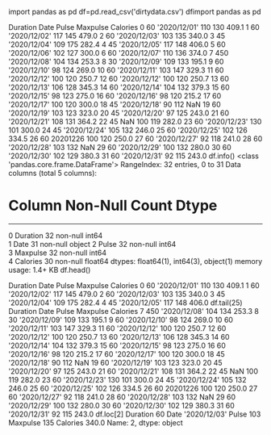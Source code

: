 import pandas as pd
df=pd.read_csv('dirtydata.csv')
dfimport pandas as pd

Duration	Date	Pulse	Maxpulse	Calories
0	60	'2020/12/01'	110	130	409.1
1	60	'2020/12/02'	117	145	479.0
2	60	'2020/12/03'	103	135	340.0
3	45	'2020/12/04'	109	175	282.4
4	45	'2020/12/05'	117	148	406.0
5	60	'2020/12/06'	102	127	300.0
6	60	'2020/12/07'	110	136	374.0
7	450	'2020/12/08'	104	134	253.3
8	30	'2020/12/09'	109	133	195.1
9	60	'2020/12/10'	98	124	269.0
10	60	'2020/12/11'	103	147	329.3
11	60	'2020/12/12'	100	120	250.7
12	60	'2020/12/12'	100	120	250.7
13	60	'2020/12/13'	106	128	345.3
14	60	'2020/12/14'	104	132	379.3
15	60	'2020/12/15'	98	123	275.0
16	60	'2020/12/16'	98	120	215.2
17	60	'2020/12/17'	100	120	300.0
18	45	'2020/12/18'	90	112	NaN
19	60	'2020/12/19'	103	123	323.0
20	45	'2020/12/20'	97	125	243.0
21	60	'2020/12/21'	108	131	364.2
22	45	NaN	100	119	282.0
23	60	'2020/12/23'	130	101	300.0
24	45	'2020/12/24'	105	132	246.0
25	60	'2020/12/25'	102	126	334.5
26	60	20201226	100	120	250.0
27	60	'2020/12/27'	92	118	241.0
28	60	'2020/12/28'	103	132	NaN
29	60	'2020/12/29'	100	132	280.0
30	60	'2020/12/30'	102	129	380.3
31	60	'2020/12/31'	92	115	243.0
df.info()
<class 'pandas.core.frame.DataFrame'>
RangeIndex: 32 entries, 0 to 31
Data columns (total 5 columns):
 #   Column    Non-Null Count  Dtype  
---  ------    --------------  -----  
 0   Duration  32 non-null     int64  
 1   Date      31 non-null     object 
 2   Pulse     32 non-null     int64  
 3   Maxpulse  32 non-null     int64  
 4   Calories  30 non-null     float64
dtypes: float64(1), int64(3), object(1)
memory usage: 1.4+ KB
df.head()

Duration	Date	Pulse	Maxpulse	Calories
0	60	'2020/12/01'	110	130	409.1
1	60	'2020/12/02'	117	145	479.0
2	60	'2020/12/03'	103	135	340.0
3	45	'2020/12/04'	109	175	282.4
4	45	'2020/12/05'	117	148	406.0
df.tail(25)
	Duration	Date	Pulse	Maxpulse	Calories
7	450	'2020/12/08'	104	134	253.3
8	30	'2020/12/09'	109	133	195.1
9	60	'2020/12/10'	98	124	269.0
10	60	'2020/12/11'	103	147	329.3
11	60	'2020/12/12'	100	120	250.7
12	60	'2020/12/12'	100	120	250.7
13	60	'2020/12/13'	106	128	345.3
14	60	'2020/12/14'	104	132	379.3
15	60	'2020/12/15'	98	123	275.0
16	60	'2020/12/16'	98	120	215.2
17	60	'2020/12/17'	100	120	300.0
18	45	'2020/12/18'	90	112	NaN
19	60	'2020/12/19'	103	123	323.0
20	45	'2020/12/20'	97	125	243.0
21	60	'2020/12/21'	108	131	364.2
22	45	NaN	100	119	282.0
23	60	'2020/12/23'	130	101	300.0
24	45	'2020/12/24'	105	132	246.0
25	60	'2020/12/25'	102	126	334.5
26	60	20201226	100	120	250.0
27	60	'2020/12/27'	92	118	241.0
28	60	'2020/12/28'	103	132	NaN
29	60	'2020/12/29'	100	132	280.0
30	60	'2020/12/30'	102	129	380.3
31	60	'2020/12/31'	92	115	243.0
df.loc[2]
Duration              60
Date        '2020/12/03'
Pulse                103
Maxpulse             135
Calories           340.0
Name: 2, dtype: object
